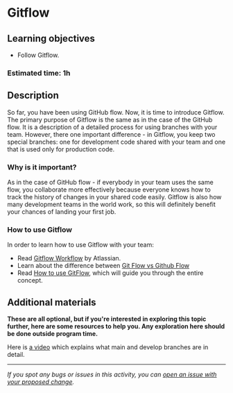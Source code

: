 # Gitflow

## Learning objectives
- Follow Gitflow.

### Estimated time: 1h

## Description

So far, you have been using GitHub flow. Now, it is time to introduce Gitflow.
The primary purpose of Gitflow is the same as in the case of the GitHub flow. It is a description of a detailed process for using branches with your team.
However, there one important difference - in Gitflow, you keep two special branches: one for development code shared with your team and one that is used only for production code.


### Why is it important?

As in the case of GitHub flow - if everybody in your team uses the same flow, you collaborate more effectively because everyone knows how to track the history of changes in your shared code easily.
Gitflow is also how many development teams in the world work, so this will definitely benefit your chances of landing your first job. 


### How to use Gitflow

In order to learn how to use Gitflow with your team:
- Read [Gitflow Workflow](https://www.atlassian.com/git/tutorials/comparing-workflows/gitflow-workflow) by Atlassian.
- Learn about the difference between [Git Flow vs Github Flow](https://lucamezzalira.com/2014/03/10/git-flow-vs-github-flow/)
- Read [How to use GitFlow](https://github.com/microverseinc/curriculum-transversal-skills/blob/main/git-github/articles/gitflow.md), which will guide you through the entire concept.


## Additional materials

**These are all optional, but if you're interested in exploring this topic further, here are some resources to help you. Any exploration here should be done outside program time.**

Here is [a video](https://www.youtube.com/watch?v=KScwEeYwJJk) which explains what main and develop branches are in detail.

------

_If you spot any bugs or issues in this activity, you can [open an issue with your proposed change](https://github.com/microverseinc/curriculum-transversal-skills/blob/main/git-github/articles/open_issue.md)._
